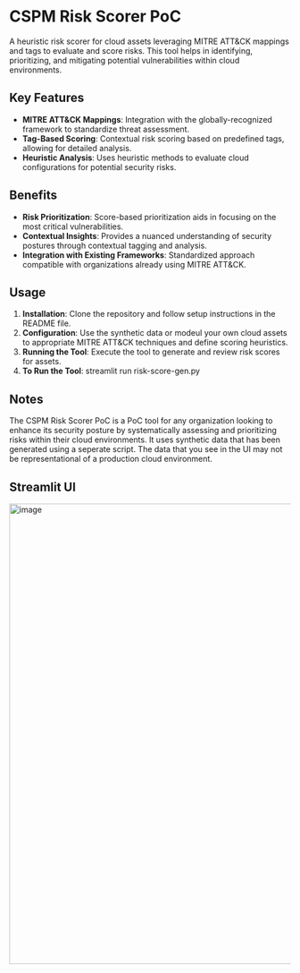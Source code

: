 
# CSPM Risk Scorer PoC

A heuristic risk scorer for cloud assets leveraging MITRE ATT&CK mappings and tags to evaluate and score risks. This tool helps in identifying, prioritizing, and mitigating potential vulnerabilities within cloud environments.

## Key Features
- **MITRE ATT&CK Mappings**: Integration with the globally-recognized framework to standardize threat assessment.
- **Tag-Based Scoring**: Contextual risk scoring based on predefined tags, allowing for detailed analysis.
- **Heuristic Analysis**: Uses heuristic methods to evaluate cloud configurations for potential security risks.

## Benefits
- **Risk Prioritization**: Score-based prioritization aids in focusing on the most critical vulnerabilities.
- **Contextual Insights**: Provides a nuanced understanding of security postures through contextual tagging and analysis.
- **Integration with Existing Frameworks**: Standardized approach compatible with organizations already using MITRE ATT&CK.

## Usage
1. **Installation**: Clone the repository and follow setup instructions in the README file.
2. **Configuration**: Use the synthetic data or modeul your own cloud assets to appropriate MITRE ATT&CK techniques and define scoring heuristics.
3. **Running the Tool**: Execute the tool to generate and review risk scores for assets.
4. **To Run the Tool**: streamlit run risk-score-gen.py

## Notes
The CSPM Risk Scorer PoC is a PoC tool for any organization looking to enhance its security posture by systematically assessing and prioritizing risks within their cloud environments. It uses synthetic data that has been generated using a seperate script. The data that you see in the UI may not be representational of a production cloud environment. 

## Streamlit UI

<img width="823" alt="image" src="https://github.com/samvas-codes/cspm-risk-scorer-poc/assets/110348148/a4ab3928-386c-4a61-a224-e6aa224c5cd9">

